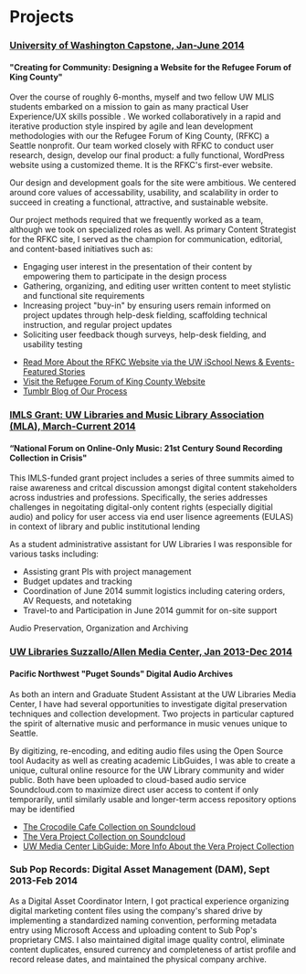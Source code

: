 <h1>Projects</h1>

<h3><a target="_blank" href="http://www.kingcountyrefugeeforum.org">University of Washington Capstone, Jan-June 2014</a></h3>

<h4>"Creating for Community: Designing a Website for the Refugee Forum of King County"</h4>

<p>Over the course of roughly 6-months, myself and two fellow UW MLIS students embarked on a mission to gain as many practical User Experience/UX skills possible . We worked collaboratively in a rapid and iterative production style inspired by agile and lean development methodologies with our the Refugee Forum of King County, (RFKC) a Seattle nonprofit. Our team worked closely with RFKC to conduct user research, design, develop our final product: a fully functional, WordPress website using a customized theme. It is the RFKC's first-ever website.</p>

<p>Our design and development goals for the site were ambitious. We centered around core values of accessability, usability, and scalability in order to succeed in creating a functional, attractive, and sustainable website.</p>

<p>Our project methods required that we frequently worked as a team,  although we took on specialized roles as well. As primary Content Strategist for the RFKC site, I served as the champion for communication, editorial, and content-based initiatives such as:</p>

<ul>
<li>Engaging user interest in the presentation of their content by empowering them to participate in the design process</li>
<li>Gathering, organizing, and editing user written content to meet stylistic and functional site requirements</li>
<li>Increasing project "buy-in" by ensuring users remain informed on project updates through help-desk fielding, scaffolding technical instruction, and regular project updates</li>
<li> Soliciting user feedback though surveys, help-desk fielding, and usability testing</li>
</ul>


<ul>
<li><a target="_blank" href="https://ischool.uw.edu/feature-stories/creating-community-case-study-user-centered-web-design-non-profits/">Read More About the RFKC Website via the UW iSchool News & Events- Featured Stories</a></li>
<li><a target="_blank" href="http://www.kingcountyrefugeeforum.org/">Visit the Refugee Forum of King County Website</a></li>
<li><a href="http://www.tumblr.com/blog/capstoneproject2014" target="_blank">Tumblr Blog of Our Process</a></li>
</ul>

<h3><a target="_blank" href="http://guides.lib.washington.edu/imls2014">IMLS Grant: UW Libraries and Music Library Association (MLA), March-Current 2014</a></h3>

<h4>“National Forum on Online-Only Music: 21st Century Sound Recording Collection in Crisis"</h3>

<p>This IMLS-funded grant project includes a series of three summits  aimed to raise awareness and critcal discussion amongst digital content stakeholders across industries and professions. Specifically, the series addresses challenges in negoitating digital-only content rights (especially digitial audio) and policy for user access via end user lisence agreements (EULAS) in context of library and public institutional lending </p>
<p>As a student administrative assistant for UW Libraries I was responsible for various tasks including: </p>
<ul>
<li>Assisting grant PIs with project management</li>
<li>Budget updates and tracking</li>
<li>Coordination of June 2014 summit logistics including catering orders, AV Requests, and notetaking</li>
<li>Travel-to and Participation in June 2014 gummit for on-site support </li>
</ul>
Audio Preservation, Organization and Archiving
<h3><a target="_blank" href="http://guides.lib.washington.edu/content.php?pid=228051&sid=1887212">UW Libraries Suzzallo/Allen Media Center, Jan 2013-Dec 2014</a></h3>
<h4>Pacific Northwest "Puget Sounds" Digital Audio Archives</h4>
<p>As both an intern and Graduate Student Assistant at the UW Libraries Media Center, I have had several opportunities to investigate digital preservation techniques and collection development. Two projects in particular captured the spirit of alternative music and performance in music venues unique to Seattle.</p>
<p>By digitizing, re-encoding, and editing audio files using the Open Source tool Audacity as well as creating academic LibGuides, I was able to create a unique, cultural online resource for the UW Library community and wider public. Both have been uploaded to cloud-based audio service Soundcloud.com to maximize direct user access to content if only temporarily, until similarly usable and longer-term access repository options may be identified</p>

<ul>
<li><a target="_blank" href="https://soundcloud.com/uwlibraries/sets/crocodile-cafe-collection">The Crocodile Cafe Collection on Soundcloud</a></li>
<li><a target="_blank" href="https://soundcloud.com/uwlibraries/sets/vera-project-collection/">The Vera Project Collection on Soundcloud</a></li>
<li><a target="_blank" href="https://soundcloud.com/uwlibraries/sets/vera-project-collection/">UW Media Center LibGuide: More Info About the Vera Project Collection</a></li>
</ul>
<h3>Sub Pop Records: Digital Asset Management (DAM), Sept 2013-Feb 2014</h3>
<p>As a Digital Asset Coordinator Intern, I got practical experience organizing digital marketing content files using the company's shared drive by implementing a standardized naming convention, performing metadata entry using Microsoft Access and uploading content to Sub Pop's proprietary CMS. I also maintained digital image quality control, eliminate content duplicates, ensured currency and completeness of artist profile and record release dates, and maintained the physical company archive.</P>
